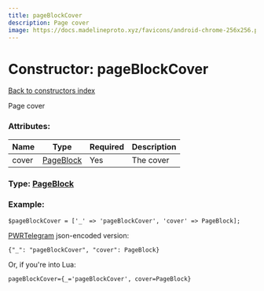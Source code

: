 ```yaml
---
title: pageBlockCover
description: Page cover
image: https://docs.madelineproto.xyz/favicons/android-chrome-256x256.png
---
```

# Constructor: pageBlockCover  
[Back to constructors index](index.md)



Page cover

### Attributes:

| Name     |    Type       | Required | Description |
|----------|---------------|----------|-------------|
|cover|[PageBlock](../types/PageBlock.md) | Yes|The cover|



### Type: [PageBlock](../types/PageBlock.md)


### Example:

```
$pageBlockCover = ['_' => 'pageBlockCover', 'cover' => PageBlock];
```  

[PWRTelegram](https://pwrtelegram.xyz) json-encoded version:

```
{"_": "pageBlockCover", "cover": PageBlock}
```


Or, if you're into Lua:  


```
pageBlockCover={_='pageBlockCover', cover=PageBlock}

```


